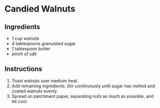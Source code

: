# Candied Walnuts

## Ingredients

- 1 cup walnuts
- 4 tablespoons granulated sugar
- 1 tablespoon butter
- pinch of salt

## Instructions

1. Toast walnuts over medium heat.
2. Add remaining ingredients. Stir continuously until sugar has melted and coated walnuts evenly.
3. Spread on parchment paper, separating nuts as much as possible, and let cool.
